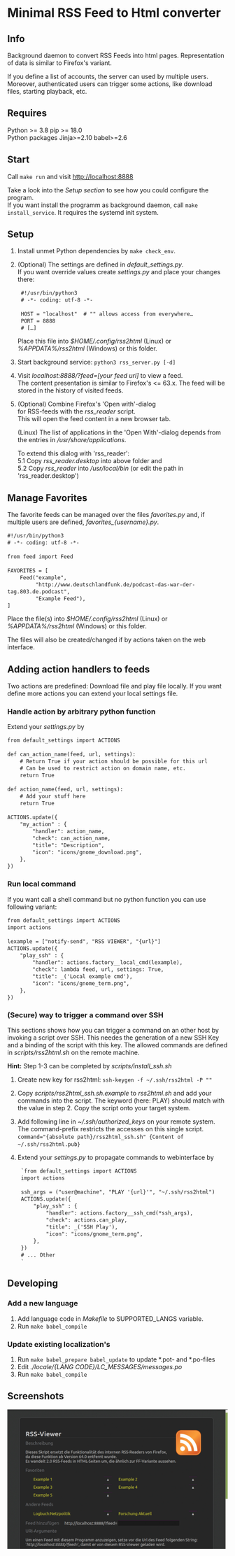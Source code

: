 Minimal RSS Feed to Html converter 
==================================


## Info

Background daemon to convert RSS Feeds into html pages.
Representation of data is similar to Firefox's variant.

If you define a list of accounts, the server can used by multiple
users. Moreover, authenticated users can trigger some actions, like
download files, starting playback, etc.


## Requires

Python >= 3.8
pip >= 18.0  
Python packages Jinja>=2.10 babel>=2.6  


## Start

Call `make run` and visit <http://localhost:8888>

Take a look into the *Setup section* to see how you could
configure the program.  
If you want install the programm as background daemon,
call `make install_service`. It requires the systemd init system.


## Setup

1. Install unmet Python dependencies by `make check_env`.
2. (Optional) The settings are defined in *default_settings.py*.  
	If you want override values create *settings.py* and place your
	changes there:

		#!/usr/bin/python3
		# -*- coding: utf-8 -*-

		HOST = "localhost"  # "" allows access from everywhere…
		PORT = 8888
		# […]

	Place this file into *$HOME/.config/rss2html* (Linux) or  
	*%APPDATA%/rss2html* (Windows) or this folder.

3. Start background service: `python3 rss_server.py [-d]`

4. Visit *localhost:8888/?feed=[your feed url]* to view a feed.  
	The content presentation is similar to Firefox's <= 63.x.
	The feed will be stored in the history of visited feeds.

5. (Optional) Combine Firefox's 'Open with'-dialog  
	for RSS-feeds with the *rss_reader* script.  
	This will open the feed content in a new browser tab.

	(Linux)
	The list of applications in the 'Open With'-dialog
	depends from the entries in */usr/share/applications*.  

	To extend this dialog with 'rss_reader':  
	5.1 Copy *rss_reader.desktop* into above folder and  
	5.2 Copy *rss_reader* into */usr/local/bin* (or edit the path in 'rss_reader.desktop')


## Manage Favorites

The favorite feeds can be managed over the files *favorites.py* and, if multiple users are defined, *favorites_{username}.py*.

	#!/usr/bin/python3
	# -*- coding: utf-8 -*-

	from feed import Feed

	FAVORITES = [
	    Feed("example",
	         "http://www.deutschlandfunk.de/podcast-das-war-der-tag.803.de.podcast",
	         "Example Feed"),
	]

Place the file(s) into *$HOME/.config/rss2html* (Linux) or  
*%APPDATA%/rss2html* (Windows) or this folder.

The files will also be created/changed if by actions taken on the web interface.


## Adding action handlers to feeds

Two actions are predefined: Download file and play file locally.
If you want define more actions you can extend your local settings file.


### Handle action by arbitrary python function

Extend your *settings.py* by

	from default_settings import ACTIONS

	def can_action_name(feed, url, settings):
	    # Return True if your action should be possible for this url
	    # Can be used to restrict action on domain name, etc.
	    return True

	def action_name(feed, url, settings):
	    # Add your stuff here
	    return True

	ACTIONS.update({
	    "my_action" : {
	        "handler": action_name,
	        "check": can_action_name,
	        "title": "Description",
	        "icon": "icons/gnome_download.png",
	    },
	})

### Run local command
If you want call a shell command but no python function you can use
following variant:

	from default_settings import ACTIONS
	import actions

	lexample = ["notify-send", "RSS VIEWER", "{url}"]
	ACTIONS.update({
	    "play_ssh" : {
	        "handler": actions.factory__local_cmd(lexample),
	        "check": lambda feed, url, settings: True,
	        "title": _('Local example cmd'),
	        "icon": "icons/gnome_term.png",
	    },
	})

### (Secure) way to trigger a command over SSH
This sections shows how you can trigger a command on an other
host by invoking a script over SSH. This needes the generation
of a new SSH Key and a binding of the script with this key.
The allowed commands are defined in *scripts/rss2html.sh* on the remote machine.

**Hint:** Step 1-3 can be completed by *scripts/install_ssh.sh*

1. Create new key for rss2html:
`ssh-keygen -f ~/.ssh/rss2html -P ""`

2. Copy *scripts/rss2html_ssh.sh.example* to *rss2html.sh* and add your
commands into the script. The keyword (here: PLAY) should match
with the value in step 2.
Copy the script onto your target system.

3. Add following line in *~/.ssh/authorized_keys* on your remote system.
The command-prefix restricts the accesses on this single script.
	`command="{absolute path}/rss2html_ssh.sh" {Content of ~/.ssh/rss2html.pub}`

4. Extend your *settings.py* to propagate commands to webinterface by

		`from default_settings import ACTIONS
		import actions
	
		ssh_args = ("user@machine", "PLAY '{url}'", "~/.ssh/rss2html")
		ACTIONS.update({
		    "play_ssh" : {
		        "handler": actions.factory__ssh_cmd(*ssh_args),
		        "check": actions.can_play,
		        "title": _('SSH Play'),
		        "icon": "icons/gnome_term.png",
		    },
		})
		# ... Other
		`



## Developing
### Add a new language
1. Add language code in *Makefile* to SUPPORTED_LANGS variable.
2. Run `make babel_compile`


### Update existing localization's
1. Run `make babel_prepare babel_update` to update \*.pot- and \*.po-files
2. Edit *./locale/{LANG CODE}/LC_MESSAGES/messages.po*
3. Run `make babel_compile`

## Screenshots
[![Overview in dark theme](screenshots/screenshot_01.png)](screenshots/README.md)
